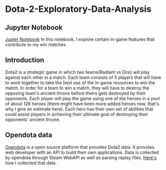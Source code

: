 # Dota-2-Exploratory-Data-Analysis
## Jupyter Notebook
[Jupter Notebook](https://github.com/tung2921/Dota-2-Exploratory-Data-Analysis/blob/master/Exploratory%20Analysis%20of%20Dota2%20Matches%20Project%20.ipynb)
In this notebook, I explore certain in-game features that contribute to my win matches
## Introduction
Dota2 is a strategic game in which two teams(Radiant vs Dire) will play against each other in a match. Each team consists of 5 players that will have to work together to take the best use of the in-game resources to win the match. In order for a team to win a match, they will have to destroy the opposing team's ancient throne before theirs gets destroyed by their opponents. Each player will play the game using one of the heroes in a pool of about 128 heroes (there might have been more added heroes now, that's why I give an estimate here). Each hero has their own set of abilities that could assist players in achieving their ultimate goal of destroying their opponents' ancient throne. 
## Opendota data
[Opendota](https://blog.opendota.com/2014/08/01/faq/) is a open source platform that provides Dota2 data. It provides web developer with an API to build their own applications. Data is collected by opendota through Steam WebAPI as well as parsing replay files. [Here's](https://github.com/tung2921/Dota-2-Exploratory-Data-Analysis/blob/master/API.py) how I collected that data.
